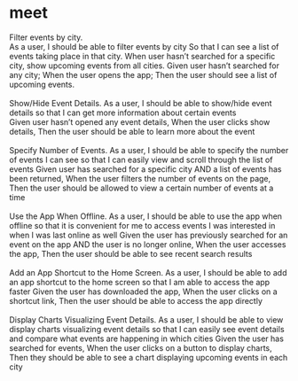 # meet
Filter events by city. <br>
As a user,
I should be able to filter events by city
So that I can see a list of events taking place in that city.
When user hasn’t searched for a specific city, show upcoming events from all cities.
Given user hasn’t searched for any city;
When the user opens the app;
Then the user should see a list of upcoming events.
<br> <br>
Show/Hide Event Details. 
As a user, I should be able to show/hide event details so that I can get more information about certain events	
Given user hasn’t opened any event details, When the user clicks show details, Then the user should be able to learn more about the event
<br> <br>
Specify Number of Events.
As a user, I should be able to specify the number of events I can see so that I can easily view and scroll through the list of events
Given user has searched for a specific city AND a list of events has been returned, When the user filters the number of events on the page, Then the user should be allowed to view a certain number of events at a time
<br> <br>
Use the App When Offline. 
As a user, I should be able to use the app when offline so that it is convenient for me to access events I was interested in when I was last online as well
Given the user has previously searched for an event on the app AND the user is no longer online, When the user accesses the app, Then the user should be able to see recent search results
<br> <br>
Add an App Shortcut to the Home Screen. 
As a user, I should be able to add an app shortcut to the home screen so that I am able to access the app faster
Given the user has downloaded the app, When the user clicks on a shortcut link, Then the user should be able to access the app directly
<br> <br>
Display Charts Visualizing Event Details.
As a user, I should be able to view display charts visualizing event details so that I can easily see event details and compare what events are happening in which cities
Given the user has searched for events, When the user clicks on a button to display charts, Then they should be able to see a chart displaying upcoming events in each city
